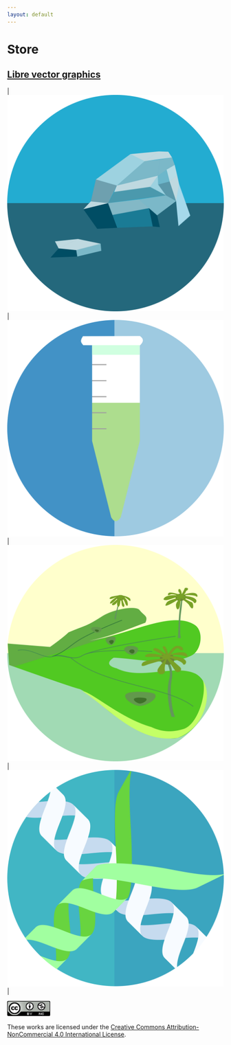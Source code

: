 ```yaml
---
layout: default
---
```


# Store

## [Libre vector graphics](https://github.com/jeffersonfparil/kungAnikAnik)

|[![](/img/icebergs_001.svg)](https://github.com/jeffersonfparil/kungAnikAnik)|[![](/img/eppy_tube_001.svg)](https://github.com/jeffersonfparil/kungAnikAnik)|[![](/img/marchantia_001.svg)](https://github.com/jeffersonfparil/kungAnikAnik)|[![](/img/grass_DNA.svg)](https://github.com/jeffersonfparil/kungAnikAnik)|

<img src="/icons/creative_commons.png" width="100"/>

These works are licensed under the [Creative Commons Attribution-NonCommercial 4.0 International License](https://creativecommons.org/licenses/by-nc/4.0/).
